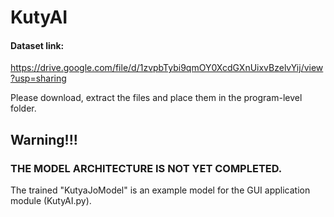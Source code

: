 # KutyAI

#### Dataset link: 
https://drive.google.com/file/d/1zvpbTybi9qmOY0XcdGXnUixvBzelvYij/view?usp=sharing

Please download, extract the files and place them in the program-level folder.

## Warning!!!
### THE MODEL ARCHITECTURE IS NOT YET COMPLETED.
The trained "KutyaJoModel" is an example model for the GUI application module (KutyAI.py).
